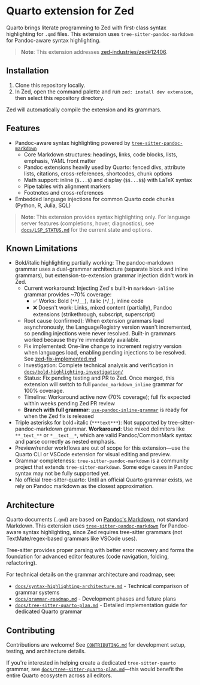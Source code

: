 # Quarto extension for Zed

Quarto brings literate programming to Zed with first-class syntax highlighting for `.qmd` files. This extension uses `tree-sitter-pandoc-markdown` for Pandoc-aware syntax highlighting.

> **Note**: This extension addresses [zed-industries/zed#12406](https://github.com/zed-industries/zed/issues/12406).

## Installation

1. Clone this repository locally.
2. In Zed, open the command palette and run `zed: install dev extension`, then select this repository directory.

Zed will automatically compile the extension and its grammars.

## Features

- Pandoc-aware syntax highlighting powered by [`tree-sitter-pandoc-markdown`](https://github.com/ck37/tree-sitter-pandoc-markdown/tree/feat/phase-1-pandoc-grammar)
  - Core Markdown structures: headings, links, code blocks, lists, emphasis, YAML front matter
  - Pandoc extensions heavily used by Quarto: fenced divs, attribute lists, citations, cross-references, shortcodes, chunk options
  - Math support: inline (`$...$`) and display (`$$...$$`) with LaTeX syntax
  - Pipe tables with alignment markers
  - Footnotes and cross-references
- Embedded language injections for common Quarto code chunks (Python, R, Julia, SQL)

> **Note**: This extension provides syntax highlighting only. For language server features (completions, hover, diagnostics), see [`docs/LSP_STATUS.md`](docs/LSP_STATUS.md) for the current state and options.

## Known Limitations

- Bold/italic highlighting partially working: The pandoc-markdown grammar uses a dual-grammar architecture (separate block and inline grammars), but extension-to-extension grammar injection didn't work in Zed.
  - Current workaround: Injecting Zed's built-in `markdown-inline` grammar provides ~70% coverage:
    - ✅ Works: Bold (`**`/`__`), italic (`*`/`_`), inline code
    - ❌ Doesn't work: Links, mixed content (partially), Pandoc extensions (strikethrough, subscript, superscript)
  - Root cause (confirmed): When extension grammars load asynchronously, the LanguageRegistry version wasn't incremented, so pending injections were never resolved. Built-in grammars worked because they're immediately available.
  - Fix implemented: One-line change to increment registry version when languages load, enabling pending injections to be resolved. See [zed-fix-implemented.md](docs/bold-highlighting-investigation/zed-fix-implemented.md)
  - Investigation: Complete technical analysis and verification in [`docs/bold-highlighting-investigation/`](docs/bold-highlighting-investigation/)
  - Status: Fix pending testing and PR to Zed. Once merged, this extension will switch to full `pandoc_markdown_inline` grammar for 100% coverage.
  - Timeline: Workaround active now (70% coverage); full fix expected within weeks pending Zed PR review
  - **Branch with full grammar**: [`use-pandoc-inline-grammar`](https://github.com/ck37/zed-quarto-extension/tree/use-pandoc-inline-grammar) is ready for when the Zed fix is released
- Triple asterisks for bold+italic (`***text***`): Not supported by tree-sitter-pandoc-markdown grammar. **Workaround**: Use mixed delimiters like `**_text_**` or `*__text__*`, which are valid Pandoc/CommonMark syntax and parse correctly as nested emphasis.
- Preview/render workflows are out of scope for this extension—use the Quarto CLI or VSCode extension for visual editing and preview.
- Grammar completeness: `tree-sitter-pandoc-markdown` is a community project that extends `tree-sitter-markdown`. Some edge cases in Pandoc syntax may not be fully supported yet.
- No official tree-sitter-quarto: Until an official Quarto grammar exists, we rely on Pandoc markdown as the closest approximation.

## Architecture

Quarto documents (`.qmd`) are based on [Pandoc's Markdown](https://pandoc.org/MANUAL.html#pandocs-markdown), not standard Markdown. This extension uses [`tree-sitter-pandoc-markdown`](https://github.com/ck37/tree-sitter-pandoc-markdown) for Pandoc-aware syntax highlighting, since Zed requires tree-sitter grammars (not TextMate/regex-based grammars like VSCode uses).

Tree-sitter provides proper parsing with better error recovery and forms the foundation for advanced editor features (code navigation, folding, refactoring).

For technical details on the grammar architecture and roadmap, see:
- [`docs/syntax-highlighting-architecture.md`](docs/syntax-highlighting-architecture.md) - Technical comparison of grammar systems
- [`docs/grammar-roadmap.md`](docs/grammar-roadmap.md) - Development phases and future plans
- [`docs/tree-sitter-quarto-plan.md`](docs/tree-sitter-quarto-plan.md) - Detailed implementation guide for dedicated Quarto grammar

## Contributing

Contributions are welcome! See [`CONTRIBUTING.md`](CONTRIBUTING.md) for development setup, testing, and architecture details.

If you're interested in helping create a dedicated `tree-sitter-quarto` grammar, see [`docs/tree-sitter-quarto-plan.md`](docs/tree-sitter-quarto-plan.md)—this would benefit the entire Quarto ecosystem across all editors.
